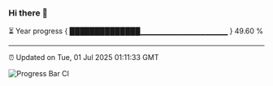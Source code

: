 ### Hi there 👋

⏳ Year progress { ██████████████▁▁▁▁▁▁▁▁▁▁▁▁▁▁▁▁ } 49.60 %

---

⏰ Updated on Tue, 01 Jul 2025 01:11:33 GMT

![Progress Bar CI](https://github.com/code-lakshay/GitHub-Actions-Demo/workflows/Progress%20Bar%20CI/badge.svg)
